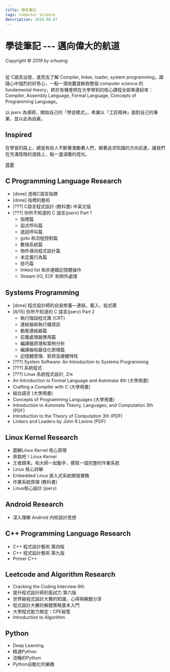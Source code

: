```yaml
---
title: 學徒筆記
tags: Computer Science
description: 2019.08.07
---
```

學徒筆記 --- 邁向偉大的航道
===
###### *Copyright © 2019 by srhuang*
從 C語言出發，進而去了解 Compiler, linker, loader, system programming，跟隨心中強烈的好奇心，一點一滴地蠶食鯨吞整個 computer science 的 fundamental theory，終於有機會把在大學學到的核心課程全部串連起來：Compiler, Assembly Language, Formal Language, Concepts of Programming Language。

以 jserv 為導師，開始自己的「學徒模式」，希冀以「工匠精神」面對自己的專業，並以此為自豪。

## Inspired

在學習的路上，總是有些人不斷著激勵著人們，朝著追求知識的方向前進，讓我們在充滿陰暗的道路上，點一盞溫暖的燈光。

[資夢](https://shaform.com/csdream/)

## C Programming Language Research 
* [done] 透視C語言指標
* [done] 指標的藝術
* [???] C語言程式設計 (教科書) 中英文版
* [???] 你所不知道的 C 語言(jserv) Part 1
    * 指標篇
    * 函式呼叫篇
    * 遞迴呼叫篇
    * goto 和流程控制篇
    * 數值系統篇
    * 物件導向程式設計篇
    * 未定義行為篇
    * 技巧篇
    * linked list 和非連續記憶體操作
    * Stream I/O, EOF 和例外處理

## Systems Programming 
* [done] 程式設計師的自我修養—連結，載入，程式庫
* [8/15] 你所不知道的 C 語言(jserv) Part 2
    * 執行階段程式庫 (CRT)
    * 連結器和執行檔資訊
    * 動態連結器篇
    * 前置處理器應用篇
    * 編譯器原理和案例分析
    * 編譯器和最佳化原理篇
    * 記憶體管理、對齊及硬體特性
* [???] System Software: An Introduction to Systems Programming
* [???] 系統程式
* [???] Linux 系統程式設計, 2/e
* An Introduction to Formal Language and Automata 4th (大學用書)
* Crafting a Compiler with C (大學用書)
* 組合語言 (大學用書)
* Concepts of Programming Languages (大學用書)
* Introduction to Automata Theory, Languages, and Computation 3th (PDF)
* Introduction to the Theory of Computation 3th (PDF)
* Linkers and Loaders by John R.Levine (PDF)


## Linux Kernel Research
* 圖解Linux Kernel 核心原理
* 奔跑吧！Linux Kernel
* 王者歸來。和大師一起動手，撰寫一個完整的作業系統
* Linux 核心詳解
* Embedded Linux 嵌入式系統開發實務
* 作業系統原理 (教科書)
* Linux核心設計 (jserv)

## Android Research
* 深入理解 Android 內核設計思想

## C++ Programming Language Research
* C++ 程式設計藝術 第四版
* C++ 程式設計藝術 第九版
* Primer C++

## Leetcode and Algorithm Research
* Cracking the Coding Interview 6th
* 提升程式設計師的面試力 第六版
* 世界級程式設計大賽的知識，心得與解題分享
* 程式設計大賽的解題策略基本入門
* 大學程式能力檢定：CPE秘笈
* Introduction to Algorithm

## Python
* Deep Learning
* 精通Python
* 流暢的Python
* Python自動化的樂趣